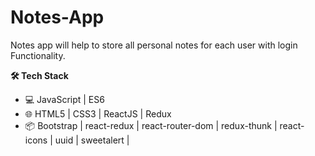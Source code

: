 # Notes-App

Notes app will help to store all personal notes for each user with login Functionality. 

**🛠 Tech Stack**

- 💻 JavaScript | ES6 
- 🌐 HTML5 | CSS3 | ReactJS | Redux 
-  📦 Bootstrap | react-redux | react-router-dom | redux-thunk | react-icons | uuid | sweetalert |
